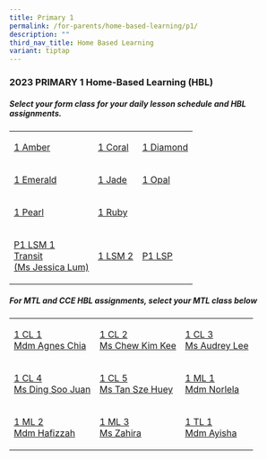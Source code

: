 ```yaml
---
title: Primary 1
permalink: /for-parents/home-based-learning/p1/
description: ""
third_nav_title: Home Based Learning
variant: tiptap
---
```

<h3><strong>2023 PRIMARY 1 Home-Based Learning (HBL)</strong></h3>
<h5>Select your form class for your daily lesson schedule and HBL assignments.</h5>
<table>
<tbody>
<tr>
<td rowspan="1" colspan="1">
<p><a href="https://docs.google.com/spreadsheets/d/1GtwSIH_yJnr3Tam0cMfiBjYl1-2juX0qLXfclNpMcNo/edit?usp=drive_link" rel="noopener noreferrer nofollow" target="_blank">1 Amber</a>
</p>
</td>
<td rowspan="1" colspan="1">
<p><a href="https://docs.google.com/spreadsheets/d/1Jm4B5pT8b8gp2NKBw9fZ37Hc98w98_fDsRPiKSHI8GQ/edit?usp=drive_link" rel="noopener noreferrer nofollow" target="_blank">1 Coral</a>
</p>
</td>
<td rowspan="1" colspan="1">
<p><a href="https://docs.google.com/spreadsheets/d/1wuySnXLH8Co-2GzxyV3QTZLulaqeoL41Sz15fOyo92U/edit?usp=drive_link" rel="noopener noreferrer nofollow" target="_blank">1 Diamond</a>
</p>
</td>
</tr>
<tr>
<td rowspan="1" colspan="1">
<p><a href="https://docs.google.com/spreadsheets/d/1cDVm9Vcvubx_N4GXrehyrBflVWzPpt8CJpZeoYpEvus/edit?usp=drive_link" rel="noopener noreferrer nofollow" target="_blank">1 Emerald</a>
</p>
</td>
<td rowspan="1" colspan="1">
<p><a href="https://docs.google.com/spreadsheets/d/1uEyGGbVjopWKwhN8GBa-LRIwrx7lgFK6_A5_CuTbync/edit?usp=drive_link" rel="noopener noreferrer nofollow" target="_blank">1 Jade</a>
</p>
</td>
<td rowspan="1" colspan="1">
<p><a href="https://docs.google.com/spreadsheets/d/1O2lM5h7cZYdI92yIWCFz7D9ICFVg9NgScUS4ve5nDh8/edit?usp=drive_link" rel="noopener noreferrer nofollow" target="_blank">1 Opal</a>
</p>
</td>
</tr>
<tr>
<td rowspan="1" colspan="1">
<p><a href="https://docs.google.com/spreadsheets/d/1kqi6_CRtF-S-HjtQgK1y4r9-f0svdzCd0t5yZIKk8dg/edit?usp=drive_link" rel="noopener noreferrer nofollow" target="_blank">1 Pearl</a>
</p>
</td>
<td rowspan="1" colspan="1">
<p><a href="https://docs.google.com/spreadsheets/d/1RlG_iNbbBtNu3-c1GetKLtYVY6DcpI_bT0mmistLvDo/edit?usp=drive_link" rel="noopener noreferrer nofollow" target="_blank">1 Ruby</a>
</p>
</td>
<td rowspan="1" colspan="1">
<p></p>
</td>
</tr>
<tr>
<td rowspan="1" colspan="1">
<p><a href="https://docs.google.com/spreadsheets/d/1P0UZzSjdqFZyGwYQ6wGiotohdl0Ex8jCgWSzJ8zX4i0/edit?usp=drive_link" rel="noopener noreferrer nofollow" target="_blank">P1 LSM 1 <br>Transit <br>(Ms Jessica Lum)</a>
</p>
</td>
<td rowspan="1" colspan="1">
<p><a href="https://docs.google.com/spreadsheets/d/1KR6uziuRt0FIPqf6b6tfcsnT7Gvz9vm1RIM8RAIg5EM/edit?usp=drive_link" rel="noopener noreferrer nofollow" target="_blank">1 LSM 2</a>
</p>
</td>
<td rowspan="1" colspan="1">
<p><a href="https://docs.google.com/spreadsheets/d/1UMMPHqejHMoUGcdIM8MA70fbY5n9GxZ2wcac9Fbau50/edit?usp=drive_link" rel="noopener noreferrer nofollow" target="_blank">P1 LSP</a>
</p>
</td>
</tr>
</tbody>
</table>
<h5>For MTL and CCE HBL assignments, select your MTL class below</h5>
<table>
<tbody>
<tr>
<td rowspan="1" colspan="1">
<p><a href="https://docs.google.com/spreadsheets/d/1ESgOph1-n0lac1xAELVUmhVhX8dDz992nFfXGB9xWFo/edit?usp=drive_link" rel="noopener noreferrer nofollow" target="_blank">1 CL 1 <br>Mdm Agnes Chia</a>
</p>
</td>
<td rowspan="1" colspan="1">
<p><a href="https://docs.google.com/spreadsheets/d/1yT2v0B9_D-CyfpCMXL4gqIMfmcFxuShTXYt37Drc78o/edit?usp=drive_link" rel="noopener noreferrer nofollow" target="_blank">1 CL 2 <br>Ms Chew Kim Kee</a>
</p>
</td>
<td rowspan="1" colspan="1">
<p><a href="https://docs.google.com/spreadsheets/d/1Nojy8r7cYxPflJtMbDDbVFLrgUppfVAFbh0s-wiL2ho/edit?usp=drive_link" rel="noopener noreferrer nofollow" target="_blank">1 CL 3 <br>Ms Audrey Lee</a>
</p>
</td>
</tr>
<tr>
<td rowspan="1" colspan="1">
<p><a href="https://docs.google.com/spreadsheets/d/1dF5i0y26jTyG49BuJAVJ1ZK9tK1DpJhn0-mjh0A6Tto/edit?usp=drive_link" rel="noopener noreferrer nofollow" target="_blank">1 CL 4 <br>Ms Ding Soo Juan</a>
</p>
</td>
<td rowspan="1" colspan="1">
<p><a href="https://docs.google.com/spreadsheets/d/1Rx8GyW5qTP3hGHC8PJZ7FJA6gAOo_fNVH7ZBeJu0uOU/edit?usp=drive_link" rel="noopener noreferrer nofollow" target="_blank">1 CL 5 <br>Ms Tan Sze Huey</a>
</p>
</td>
<td rowspan="1" colspan="1">
<p><a href="https://docs.google.com/spreadsheets/d/1aYst3PgtZB93o94-WNTlxIwtDHwBqK7T/edit?usp=drive_link&amp;ouid=118052901982246903681&amp;rtpof=true&amp;sd=true" rel="noopener noreferrer nofollow" target="_blank">1 ML 1<br>Mdm Norlela</a>
</p>
</td>
</tr>
<tr>
<td rowspan="1" colspan="1">
<p><a href="https://docs.google.com/spreadsheets/d/1_UoiwB8oTPPLJxz0mhh68i2j0w0G84cZ/edit?usp=drive_link&amp;ouid=118052901982246903681&amp;rtpof=true&amp;sd=true" rel="noopener noreferrer nofollow" target="_blank">1 ML 2 <br>Mdm Hafizzah</a>
</p>
</td>
<td rowspan="1" colspan="1">
<p><a href="https://docs.google.com/spreadsheets/d/1M3Unkjd3Yqgc3HSqZETvU-SNC2v0f2CQ/edit?usp=drive_link&amp;ouid=118052901982246903681&amp;rtpof=true&amp;sd=true" rel="noopener noreferrer nofollow" target="_blank">1 ML 3 <br>Ms Zahira</a>
</p>
</td>
<td rowspan="1" colspan="1">
<p><a href="https://docs.google.com/spreadsheets/d/1WwnopkEalkURra4uk70jGzV769ZK1cYOZzgL56ug8J0/edit?usp=drive_link" rel="noopener noreferrer nofollow" target="_blank&quot;">1 TL 1<br>Mdm Ayisha</a>
</p>
</td>
</tr>
</tbody>
</table>
<p></p>